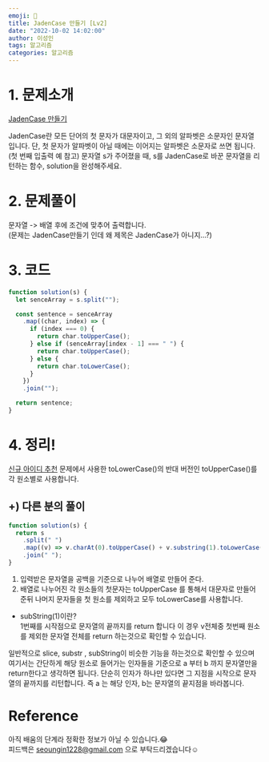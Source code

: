 ```yaml
---
emoji: 📖
title: JadenCase 만들기 [Lv2]
date: "2022-10-02 14:02:00"
author: 이성인
tags: 알고리즘
categories: 알고리즘
---
```


# 1. 문제소개

[JadenCase 만들기](https://school.programmers.co.kr/learn/courses/30/lessons/12951)

JadenCase란 모든 단어의 첫 문자가 대문자이고, 그 외의 알파벳은 소문자인 문자열입니다. 단, 첫 문자가 알파벳이 아닐 때에는 이어지는 알파벳은 소문자로 쓰면 됩니다. (첫 번째 입출력 예 참고)
문자열 s가 주어졌을 때, s를 JadenCase로 바꾼 문자열을 리턴하는 함수, solution을 완성해주세요.

# 2. 문제풀이

문자열 -> 배열 후에 조건에 맞추어 출력합니다.  
(문제는 JadenCase만들기 인데 왜 제목은 JadenCase가 아니지...?)

# 3. 코드

```js
function solution(s) {
  let senceArray = s.split("");

  const sentence = senceArray
    .map((char, index) => {
      if (index === 0) {
        return char.toUpperCase();
      } else if (senceArray[index - 1] === " ") {
        return char.toUpperCase();
      } else {
        return char.toLowerCase();
      }
    })
    .join("");

  return sentence;
}
```

# 4. 정리!

[신규 아이디 추천](https://www.adultlee.com/Algorithm/LV1/%EC%8B%A0%EA%B7%9C%20%EC%95%84%EC%9D%B4%EB%94%94%20%EC%B6%94%EC%B2%9C/)
문제에서 사용한 toLowerCase()의 반대 버전인 toUpperCase()를 각 원소별로 사용합니다.

## +) 다른 분의 풀이

```js
function solution(s) {
  return s
    .split(" ")
    .map((v) => v.charAt(0).toUpperCase() + v.substring(1).toLowerCase())
    .join(" ");
}
```

1. 입력받은 문자열을 공백을 기준으로 나누어 배열로 만들어 준다.
2. 배열로 나누어진 각 원소들의 첫문자는 toUpperCase 를 통해서 대문자로 만들어준뒤 나머지 문자들을 첫 원소를 제외하고 모두 toLowerCase를 사용합니다.

- subString(1)이란?  
  1번째를 시작점으로 문자열의 끝까지를 return 합니다
  이 경우 v전체중 첫번째 원소를 제외한 문자열 전체를 return 하는것으로 확인할 수 있습니다.

일반적으로 slice, substr , subString이 비슷한 기능을 하는것으로 확인할 수 있으며
여기서는 간단하게 해당 원소로 들어가는 인자들을 기준으로 a 부터 b 까지 문자열만을 return한다고 생각하면 됩니다.
단순히 인자가 하나만 있다면 그 지점을 시작으로 문자열의 끝까지를 리턴합니다.
즉 a 는 해당 인자, b는 문자열의 끝지점을 바라봅니다.

# Reference

아직 배움의 단계라 정확한 정보가 아닐 수 있습니다.😂  
피드백은 seoungin1228@gmail.com 으로 부탁드리겠습니다☺️
